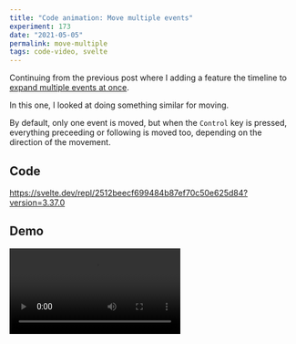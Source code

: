 ```yaml
---
title: "Code animation: Move multiple events"
experiment: 173
date: "2021-05-05"
permalink: move-multiple
tags: code-video, svelte
---
```


Continuing from the previous post where I adding a feature the timeline to [expand multiple events at once](/posts/drag-all).

In this one, I looked at doing something similar for moving.

By default, only one event is moved, but when the `Control` key is pressed, everything preceeding or following is moved too, depending on the direction of the movement.

## Code

https://svelte.dev/repl/2512beecf699484b87ef70c50e625d84?version=3.37.0

## Demo

<video controls src="https://res.cloudinary.com/dzwnkx0mk/video/upload/v1620193390/1000experiments.dev/move-mutliple-events_s1robk.mp4"/>

## Notes

- Doesn't work correctly with snapping
